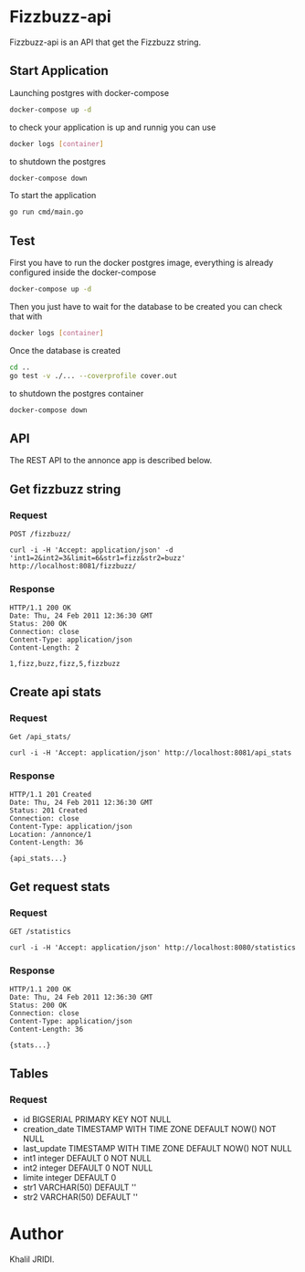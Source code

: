 # Fizzbuzz-api

Fizzbuzz-api is an API that get the Fizzbuzz string.

## Start Application

Launching postgres with docker-compose

```bash
docker-compose up -d
```
to check your application is up and runnig you can use
```bash 
docker logs [container]
```
to shutdown the postgres 
```bash
docker-compose down
```

To start the application
```bash
go run cmd/main.go
```

## Test
First you have to run the docker postgres image, everything is already configured inside the docker-compose
```bash
docker-compose up -d
```
Then you just have to wait for the database to be created you can check that with
```bash 
docker logs [container]
```
Once the database is created  
```bash
cd ..
go test -v ./... --coverprofile cover.out
```

to shutdown the postgres container 
```bash
docker-compose down
```

## API

The REST API to the annonce app is described below.

## Get fizzbuzz string

### Request

`POST /fizzbuzz/`

    curl -i -H 'Accept: application/json' -d 'int1=2&int2=3&limit=6&str1=fizz&str2=buzz' http://localhost:8081/fizzbuzz/

### Response

    HTTP/1.1 200 OK
    Date: Thu, 24 Feb 2011 12:36:30 GMT
    Status: 200 OK
    Connection: close
    Content-Type: application/json
    Content-Length: 2

    1,fizz,buzz,fizz,5,fizzbuzz

## Create api stats

### Request

`Get /api_stats/`

    curl -i -H 'Accept: application/json' http://localhost:8081/api_stats

### Response

    HTTP/1.1 201 Created
    Date: Thu, 24 Feb 2011 12:36:30 GMT
    Status: 201 Created
    Connection: close
    Content-Type: application/json
    Location: /annonce/1
    Content-Length: 36

    {api_stats...}

## Get request stats

### Request

`GET /statistics`

    curl -i -H 'Accept: application/json' http://localhost:8080/statistics

### Response

    HTTP/1.1 200 OK
    Date: Thu, 24 Feb 2011 12:36:30 GMT
    Status: 200 OK
    Connection: close
    Content-Type: application/json
    Content-Length: 36

    {stats...}

## Tables
### Request
- id  BIGSERIAL PRIMARY KEY NOT NULL
- creation_date TIMESTAMP WITH TIME ZONE  DEFAULT NOW() NOT NULL
- last_update TIMESTAMP WITH TIME ZONE  DEFAULT NOW() NOT NULL
- int1   integer   DEFAULT 0 NOT NULL
- int2   integer   DEFAULT 0 NOT NULL
- limite   integer   DEFAULT 0
- str1   VARCHAR(50)   DEFAULT ''
- str2   VARCHAR(50)   DEFAULT ''

# Author
Khalil JRIDI.